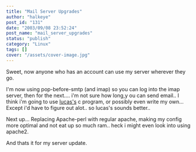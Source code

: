 ```yaml
---
title: "Mail Server Upgrades"
author: "halkeye"
post_id: "131"
date: "2003/09/08 23:52:24"
post_name: "mail_server_upgrades"
status: "publish"
category: "Linux"
tags: []
cover: "/assets/cover-image.jpg"
---
```


Sweet, now anyone who has an account can use my server wherever they go.

I'm now using pop-before-smtp (and imap) so you can log into the imap server, then for the next.... i'm not sure how long,y ou can send email.. I think i'm going to use [lucas's](https://www.negaverse.org) c program, or possibly even write my own... Except i'd have to figure out alot.. so lucas's sounds better..

Next up... Replacing Apache-perl with regular apache, making my config more optimal and not eat up so much ram.. heck i might even look into using apache2.

And thats it for my server update.